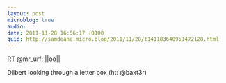 ```yaml
---
layout: post
microblog: true
audio: 
date: 2011-11-28 16:56:17 +0100
guid: http://samdeane.micro.blog/2011/11/28/t141183640951472128.html
---
```

RT @mr_urf: ||oo||

Dilbert looking through a letter box (ht: @baxt3r)
